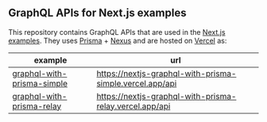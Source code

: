 ## GraphQL APIs for Next.js examples

This repository contains GraphQL APIs that are used in the [Next.js examples](https://github.com/vercel/next.js/tree/canary/examples). They uses [Prisma](http://prisma.io/) + [Nexus](http://nexusjs.org/) and are hosted on [Vercel](https://vercel.com/) as:


| example                                                                                                                                  | url                                                      |
|------------------------------------------------------------------------------------------------------------------------------------------|----------------------------------------------------------|
| [graphql-with-prisma-simple](https://github.com/prisma-labs/nextjs-graphql-api-examples/tree/master/packages/graphql-with-prisma-simple) | https://nextjs-graphql-with-prisma-simple.vercel.app/api |
| [graphql-with-prisma-relay](https://github.com/prisma-labs/nextjs-graphql-api-examples/tree/master/packages/graphql-with-prisma-relay)   | https://nextjs-graphql-with-prisma-relay.vercel.app/api  |